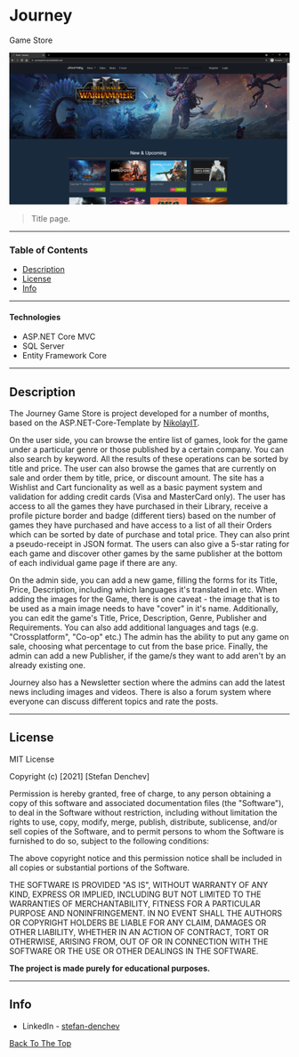 # Journey
Game Store

![Project Image](Web/Journey.Web/wwwroot/images/preview.PNG)

> Title page.

---

### Table of Contents

- [Description](#description)
- [License](#license)
- [Info](#info)

---

#### Technologies

- ASP.NET Core MVC
- SQL Server
- Entity Framework Core

---

## Description

The Journey Game Store is project developed for a number of months, based on the ASP.NET-Core-Template by [NikolayIT](https://github.com/NikolayIT).

On the user side, you can browse the entire list of games, look for the game under a particular genre or those published by a certain company. You can also search by keyword. All the results of these operations can be sorted by title and price. The user can also browse the games that are currently on sale and order them by title, price, or discount amount.
The site has a Wishlist and Cart funcionality as well as a basic payment system and validation for adding credit cards (Visa and MasterCard only). The user has access to all the games they have purchased in their Library, receive a profile picture border and badge (different tiers) based on the number of games they have purchased and have access to a list of all their Orders which can be sorted by date of purchase and total price. They can also print a pseudo-receipt in JSON format.
The users can also give a 5-star rating for each game and discover other games by the same publisher at the bottom of each individual game page if there are any.

On the admin side, you can add a new game, filling the forms for its Title, Price, Description, including which languages it's translated in etc. When adding the images for the Game, there is one caveat - the image that is to be used as a main image needs to have "cover" in it's name.
Additionally, you can edit the game's Title, Price, Description, Genre, Publisher and Requirements. You can also add additional languages and tags (e.g. "Crossplatform", "Co-op" etc.) The admin has the ability to put any game on sale, choosing what percentage to cut from the base price. Finally, the admin can add a new Publisher, if the game/s they want to add aren't by an already existing one.

Journey also has a Newsletter section where the admins can add the latest news including images and videos. There is also a forum system where everyone can discuss different topics and rate the posts.

---

## License

MIT License

Copyright (c) [2021] [Stefan Denchev]

Permission is hereby granted, free of charge, to any person obtaining a copy of this software and associated documentation files (the "Software"), to deal in the Software without restriction, including without limitation the rights to use, copy, modify, merge, publish, distribute, sublicense, and/or sell copies of the Software, and to permit persons to whom the Software is furnished to do so, subject to the following conditions:

The above copyright notice and this permission notice shall be included in all copies or substantial portions of the Software.

THE SOFTWARE IS PROVIDED "AS IS", WITHOUT WARRANTY OF ANY KIND, EXPRESS OR IMPLIED, INCLUDING BUT NOT LIMITED TO THE WARRANTIES OF MERCHANTABILITY, FITNESS FOR A PARTICULAR PURPOSE AND NONINFRINGEMENT. IN NO EVENT SHALL THE AUTHORS OR COPYRIGHT HOLDERS BE LIABLE FOR ANY CLAIM, DAMAGES OR OTHER LIABILITY, WHETHER IN AN ACTION OF CONTRACT, TORT OR OTHERWISE, ARISING FROM, OUT OF OR IN CONNECTION WITH THE SOFTWARE OR THE USE OR OTHER DEALINGS IN THE SOFTWARE.

**The project is made purely for educational purposes.**

---

## Info

- LinkedIn - [stefan-denchev](https://www.linkedin.com/in/stefan-denchev-136772154/)

[Back To The Top](#journey)

